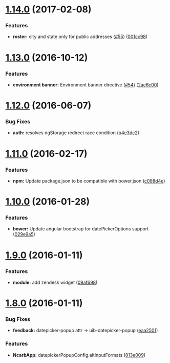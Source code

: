 <a name="1.14.0"></a>
# [1.14.0](https://github.com/NCARB/angular-common/compare/v1.13.0...v1.14.0) (2017-02-08)


### Features

* **roster:** city and state only for public addresses ([#55](https://github.com/NCARB/angular-common/issues/55)) ([001cc98](https://github.com/NCARB/angular-common/commit/001cc98))



<a name="1.13.0"></a>
# [1.13.0](https://github.com/NCARB/angular-common/compare/v1.12.0...v1.13.0) (2016-10-12)


### Features

* **environment banner:** Environment banner directive ([#54](https://github.com/NCARB/angular-common/issues/54)) ([2ae6c00](https://github.com/NCARB/angular-common/commit/2ae6c00))



<a name="1.12.0"></a>
# [1.12.0](https://github.com/NCARB/angular-common/compare/v1.11.0...v1.12.0) (2016-06-07)


### Bug Fixes

* **auth:** resolves ngStorage redirect race condition ([b4e3dc2](https://github.com/NCARB/angular-common/commit/b4e3dc2))



<a name="1.11.0"></a>
# [1.11.0](https://github.com/NCARB/angular-common/compare/v1.10.0...v1.11.0) (2016-02-17)


### Features

* **npm:** Update package.json to be compatible with bower.json ([c098d4e](https://github.com/NCARB/angular-common/commit/c098d4e))



<a name="1.10.0"></a>
# [1.10.0](https://github.com/NCARB/angular-common/compare/v1.9.0...v1.10.0) (2016-01-28)


### Features

* **bower:** Update angular bootstrap for datePickerOptions support ([029e9a5](https://github.com/NCARB/angular-common/commit/029e9a5))



<a name="1.9.0"></a>
# [1.9.0](https://github.com/NCARB/angular-common/compare/v1.8.0...v1.9.0) (2016-01-11)


### Features

* **module:** add zendesk widget ([09af698](https://github.com/NCARB/angular-common/commit/09af698))



<a name="1.8.0"></a>
# [1.8.0](https://github.com/NCARB/angular-common/compare/v1.7.0...v1.8.0) (2016-01-11)


### Bug Fixes

* **feedback:** datepicker-popup attr -> uib-datepicker-popup ([eaa2501](https://github.com/NCARB/angular-common/commit/eaa2501))


### Features

* **NcarbApp:** datepickerPopupConfig.altInputFormats ([813e009](https://github.com/NCARB/angular-common/commit/813e009))



